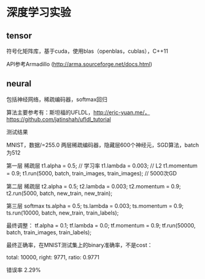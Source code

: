 # 深度学习实验

## tensor

符号化矩阵库，基于cuda，使用blas（openblas，cublas），C++11

API参考Armadillo (http://arma.sourceforge.net/docs.html)

## neural

包括神经网络，稀疏编码器，softmax回归

算法主要参考有：斯坦福的UFLDL，http://eric-yuan.me/， https://github.com/jatinshah/ufldl_tutorial

测试结果

MNIST，数据/=255.0
两层稀疏编码器，隐藏层600个神经元，SGD算法，batch为512


第一层 稀疏层
  t1.alpha = 0.5; // 学习率
  t1.lambda = 0.003; // L2
  t1.momentum = 0.9;
  t1.run(5000, batch, train_images, train_images); // 5000次GD

第二层 稀疏层
  t2.alpha = 0.5;
  t2.lambda = 0.003;
  t2.momentum = 0.9;
  t2.run(5000, batch, new_train, new_train);

第三层 softmax
  ts.alpha = 0.5;
  ts.lambda = 0.003;
  ts.momentum = 0.9;
  ts.run(10000, batch, new_train, train_labels);

最终调整：
  tf.alpha = 0.1;
  tf.lambda = 0.0;
  tf.momentum = 0.9;
  tf.run(50000, batch, train_images, train_labels);

最终正确率，在MNIST测试集上的binary准确率，不是cost：

total: 10000, right: 9771, ratio: 0.9771

错误率 2.29%
